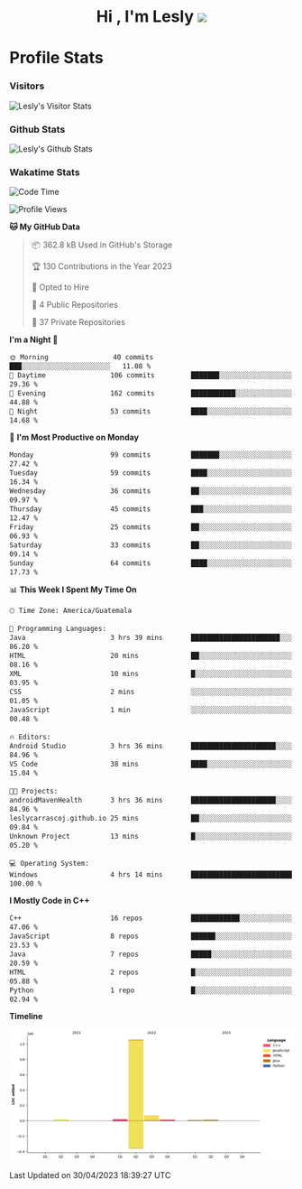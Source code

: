 <h1 align="center">Hi , I'm Lesly <img src="https://media.giphy.com/media/hvRJCLFzcasrR4ia7z/giphy.gif" width="28"></h1>


# Profile Stats

### Visitors
![Lesly's Visitor Stats](https://komarev.com/ghpvc/?username=leslycarrascoj&color=blue&style=for-the-badge&label=VIEWS)

### Github Stats
![Lesly's  Github Stats](https://github-readme-stats.vercel.app/api?username=leslycarrascoj&hide=contribs,issues,stars&count_private=true&include_all_commits=true&show_icons=true&theme=tokyonight)

### Wakatime Stats

<!--START_SECTION:waka-->
![Code Time](http://img.shields.io/badge/Code%20Time-271%20hrs%2021%20mins-blue)

![Profile Views](http://img.shields.io/badge/Profile%20Views-0-blue)

**🐱 My GitHub Data** 

> 📦 362.8 kB Used in GitHub's Storage 
 > 
> 🏆 130 Contributions in the Year 2023
 > 
> 💼 Opted to Hire
 > 
> 📜 4 Public Repositories 
 > 
> 🔑 37 Private Repositories 
 > 
**I'm a Night 🦉** 

```text
🌞 Morning                40 commits          ███░░░░░░░░░░░░░░░░░░░░░░   11.08 % 
🌆 Daytime                106 commits         ███████░░░░░░░░░░░░░░░░░░   29.36 % 
🌃 Evening                162 commits         ███████████░░░░░░░░░░░░░░   44.88 % 
🌙 Night                  53 commits          ████░░░░░░░░░░░░░░░░░░░░░   14.68 % 
```
📅 **I'm Most Productive on Monday** 

```text
Monday                   99 commits          ███████░░░░░░░░░░░░░░░░░░   27.42 % 
Tuesday                  59 commits          ████░░░░░░░░░░░░░░░░░░░░░   16.34 % 
Wednesday                36 commits          ██░░░░░░░░░░░░░░░░░░░░░░░   09.97 % 
Thursday                 45 commits          ███░░░░░░░░░░░░░░░░░░░░░░   12.47 % 
Friday                   25 commits          ██░░░░░░░░░░░░░░░░░░░░░░░   06.93 % 
Saturday                 33 commits          ██░░░░░░░░░░░░░░░░░░░░░░░   09.14 % 
Sunday                   64 commits          ████░░░░░░░░░░░░░░░░░░░░░   17.73 % 
```


📊 **This Week I Spent My Time On** 

```text
🕑︎ Time Zone: America/Guatemala

💬 Programming Languages: 
Java                     3 hrs 39 mins       ██████████████████████░░░   86.20 % 
HTML                     20 mins             ██░░░░░░░░░░░░░░░░░░░░░░░   08.16 % 
XML                      10 mins             █░░░░░░░░░░░░░░░░░░░░░░░░   03.95 % 
CSS                      2 mins              ░░░░░░░░░░░░░░░░░░░░░░░░░   01.05 % 
JavaScript               1 min               ░░░░░░░░░░░░░░░░░░░░░░░░░   00.48 % 

🔥 Editors: 
Android Studio           3 hrs 36 mins       █████████████████████░░░░   84.96 % 
VS Code                  38 mins             ████░░░░░░░░░░░░░░░░░░░░░   15.04 % 

🐱‍💻 Projects: 
androidMavenHealth       3 hrs 36 mins       █████████████████████░░░░   84.96 % 
leslycarrascoj.github.io 25 mins             ██░░░░░░░░░░░░░░░░░░░░░░░   09.84 % 
Unknown Project          13 mins             █░░░░░░░░░░░░░░░░░░░░░░░░   05.20 % 

💻 Operating System: 
Windows                  4 hrs 14 mins       █████████████████████████   100.00 % 
```

**I Mostly Code in C++** 

```text
C++                      16 repos            ████████████░░░░░░░░░░░░░   47.06 % 
JavaScript               8 repos             ██████░░░░░░░░░░░░░░░░░░░   23.53 % 
Java                     7 repos             █████░░░░░░░░░░░░░░░░░░░░   20.59 % 
HTML                     2 repos             █░░░░░░░░░░░░░░░░░░░░░░░░   05.88 % 
Python                   1 repo              █░░░░░░░░░░░░░░░░░░░░░░░░   02.94 % 
```



**Timeline**

![Lines of Code chart](https://raw.githubusercontent.com/leslycarrascoj/leslycarrascoj/main/assets/bar_graph.png)


 Last Updated on 30/04/2023 18:39:27 UTC
<!--END_SECTION:waka-->

